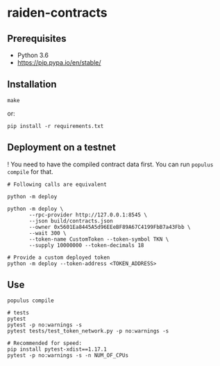 # raiden-contracts

## Prerequisites


-  Python 3.6
-  https://pip.pypa.io/en/stable/

## Installation

`make`

or:
```
pip install -r requirements.txt

```

## Deployment on a testnet

! You need to have the compiled contract data first. You can run `populus compile` for that.

```
# Following calls are equivalent

python -m deploy

python -m deploy \
       --rpc-provider http://127.0.0.1:8545 \
       --json build/contracts.json
       --owner 0x5601Ea8445A5d96EEeBF89A67C4199FbB7a43Fbb \
       --wait 300 \
       --token-name CustomToken --token-symbol TKN \
       --supply 10000000 --token-decimals 18

# Provide a custom deployed token
python -m deploy --token-address <TOKEN_ADDRESS>

```

## Use

```
populus compile

# tests
pytest
pytest -p no:warnings -s
pytest tests/test_token_network.py -p no:warnings -s

# Recommended for speed:
pip install pytest-xdist==1.17.1
pytest -p no:warnings -s -n NUM_OF_CPUs

```
